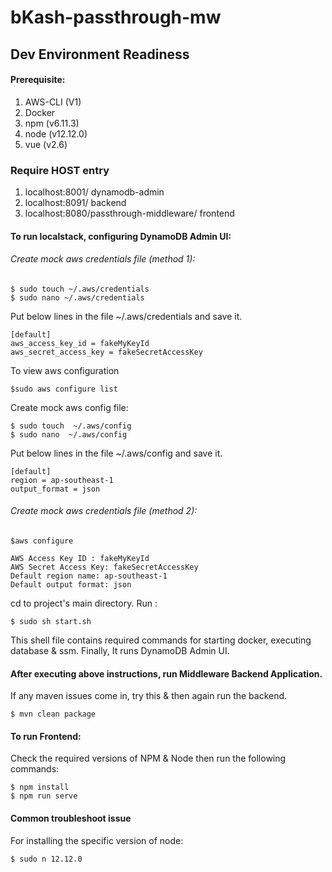 # bKash-passthrough-mw


## Dev Environment Readiness

#### Prerequisite:

1. AWS-CLI (V1)
2. Docker
3. npm (v6.11.3)
4. node (v12.12.0)
5. vue (v2.6)

### Require HOST entry  

1. localhost:8001/ dynamodb-admin 
2. localhost:8091/ backend
3. localhost:8080/passthrough-middleware/ frontend

#### To run localstack, configuring DynamoDB Admin UI:


###### Create mock aws credentials file (method 1):

```
$ sudo touch ~/.aws/credentials
$ sudo nano ~/.aws/credentials
```

Put below lines in the file ~/.aws/credentials and save it.
```
[default]
aws_access_key_id = fakeMyKeyId
aws_secret_access_key = fakeSecretAccessKey
```
To view aws configuration
```
$sudo aws configure list
```
Create mock aws config file:
```
$ sudo touch  ~/.aws/config
$ sudo nano  ~/.aws/config
```

Put below lines in the file ~/.aws/config and save it.

```
[default]
region = ap-southeast-1
output_format = json
```

###### Create mock aws credentials file (method 2):
```
$aws configure

AWS Access Key ID : fakeMyKeyId
AWS Secret Access Key: fakeSecretAccessKey
Default region name: ap-southeast-1
Default output format: json
```

cd to project's main directory. Run :

```
$ sudo sh start.sh
```

This shell file contains required commands for starting docker, executing database & ssm. 
Finally, It runs DynamoDB Admin UI.


#### After executing above instructions, run Middleware Backend Application.

If any maven issues come in, try this & then again run the backend.

```
$ mvn clean package
```

#### To run Frontend:

Check the required versions of NPM & Node then run the following commands:

```
$ npm install
$ npm run serve
```

#### Common troubleshoot issue

For installing the specific version of node:

```
$ sudo n 12.12.0
```

